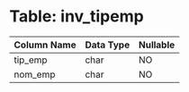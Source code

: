 # Table: inv_tipemp

| Column Name | Data Type | Nullable |
|-------------|-----------|----------|
| tip_emp | char | NO |
| nom_emp | char | NO |
